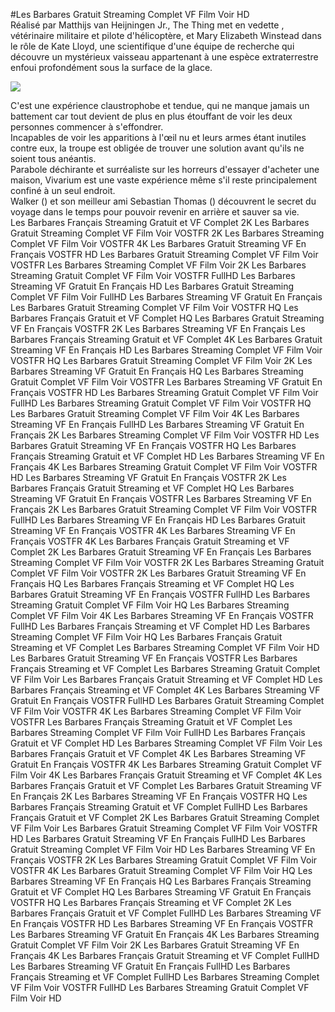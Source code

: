 #Les Barbares Gratuit Streaming Complet VF Film Voir HD  
Réalisé par Matthijs van Heijningen Jr., The Thing met en vedette , vétérinaire militaire et pilote d'hélicoptère, et Mary Elizabeth Winstead dans le rôle de Kate Lloyd, une scientifique d'une équipe de recherche  qui découvre un mystérieux vaisseau appartenant à une espèce extraterrestre enfoui profondément sous la surface de la glace.  
  
[![](https://i.imgur.com/qSNzIqt.png)](https://movie.rssnews.media/pfeBgpK.php)  
  
C'est une expérience claustrophobe et tendue, qui ne manque jamais un battement car tout devient de plus en plus étouffant de voir les deux personnes commencer à s'effondrer.  
Incapables de voir les apparitions à l'œil nu et leurs armes étant inutiles contre eux, la troupe est obligée de trouver une solution avant qu'ils ne soient tous anéantis.  
Parabole déchirante et surréaliste sur les horreurs d'essayer d'acheter une maison, Vivarium est une vaste expérience même s'il reste principalement confiné à un seul endroit.  
Walker () et son meilleur ami Sebastian Thomas () découvrent le secret du voyage dans le temps pour pouvoir revenir en arrière et sauver sa vie.  
Les Barbares Français Streaming Gratuit et VF Complet 2K
Les Barbares Gratuit Streaming Complet VF Film Voir VOSTFR 2K
Les Barbares Streaming Complet VF Film Voir VOSTFR 4K
Les Barbares Gratuit Streaming VF En Français VOSTFR HD
Les Barbares Gratuit Streaming Complet VF Film Voir VOSTFR
Les Barbares Streaming Complet VF Film Voir 2K
Les Barbares Streaming Gratuit Complet VF Film Voir VOSTFR FullHD
Les Barbares Streaming VF Gratuit En Français HD
Les Barbares Gratuit Streaming Complet VF Film Voir FullHD
Les Barbares Streaming VF Gratuit En Français
Les Barbares Gratuit Streaming Complet VF Film Voir VOSTFR HQ
Les Barbares Français Gratuit et VF Complet HQ
Les Barbares Gratuit Streaming VF En Français VOSTFR 2K
Les Barbares Streaming VF En Français
Les Barbares Français Streaming Gratuit et VF Complet 4K
Les Barbares Gratuit Streaming VF En Français HD
Les Barbares Streaming Complet VF Film Voir VOSTFR HQ
Les Barbares Gratuit Streaming Complet VF Film Voir 2K
Les Barbares Streaming VF Gratuit En Français HQ
Les Barbares Streaming Gratuit Complet VF Film Voir VOSTFR
Les Barbares Streaming VF Gratuit En Français VOSTFR HD
Les Barbares Streaming Gratuit Complet VF Film Voir FullHD
Les Barbares Streaming Gratuit Complet VF Film Voir VOSTFR HQ
Les Barbares Gratuit Streaming Complet VF Film Voir 4K
Les Barbares Streaming VF En Français FullHD
Les Barbares Streaming VF Gratuit En Français 2K
Les Barbares Streaming Complet VF Film Voir VOSTFR HD
Les Barbares Gratuit Streaming VF En Français VOSTFR HQ
Les Barbares Français Streaming Gratuit et VF Complet HD
Les Barbares Streaming VF En Français 4K
Les Barbares Streaming Gratuit Complet VF Film Voir VOSTFR HD
Les Barbares Streaming VF Gratuit En Français VOSTFR 2K
Les Barbares Français Gratuit Streaming et VF Complet HQ
Les Barbares Streaming VF Gratuit En Français VOSTFR
Les Barbares Streaming VF En Français 2K
Les Barbares Gratuit Streaming Complet VF Film Voir VOSTFR FullHD
Les Barbares Streaming VF En Français HD
Les Barbares Gratuit Streaming VF En Français VOSTFR 4K
Les Barbares Streaming VF En Français VOSTFR 4K
Les Barbares Français Gratuit Streaming et VF Complet 2K
Les Barbares Gratuit Streaming VF En Français
Les Barbares Streaming Complet VF Film Voir VOSTFR 2K
Les Barbares Streaming Gratuit Complet VF Film Voir VOSTFR 2K
Les Barbares Gratuit Streaming VF En Français HQ
Les Barbares Français Streaming et VF Complet HQ
Les Barbares Gratuit Streaming VF En Français VOSTFR FullHD
Les Barbares Streaming Gratuit Complet VF Film Voir HQ
Les Barbares Streaming Complet VF Film Voir 4K
Les Barbares Streaming VF En Français VOSTFR FullHD
Les Barbares Français Streaming et VF Complet HD
Les Barbares Streaming Complet VF Film Voir HQ
Les Barbares Français Gratuit Streaming et VF Complet
Les Barbares Streaming Complet VF Film Voir HD
Les Barbares Gratuit Streaming VF En Français VOSTFR
Les Barbares Français Streaming et VF Complet
Les Barbares Streaming Gratuit Complet VF Film Voir
Les Barbares Français Gratuit Streaming et VF Complet HD
Les Barbares Français Streaming et VF Complet 4K
Les Barbares Streaming VF Gratuit En Français VOSTFR FullHD
Les Barbares Gratuit Streaming Complet VF Film Voir VOSTFR 4K
Les Barbares Streaming Complet VF Film Voir VOSTFR
Les Barbares Français Streaming Gratuit et VF Complet
Les Barbares Streaming Complet VF Film Voir FullHD
Les Barbares Français Gratuit et VF Complet HD
Les Barbares Streaming Complet VF Film Voir
Les Barbares Français Gratuit et VF Complet 4K
Les Barbares Streaming VF Gratuit En Français VOSTFR 4K
Les Barbares Streaming Gratuit Complet VF Film Voir 4K
Les Barbares Français Gratuit Streaming et VF Complet 4K
Les Barbares Français Gratuit et VF Complet
Les Barbares Gratuit Streaming VF En Français 2K
Les Barbares Streaming VF En Français VOSTFR HQ
Les Barbares Français Streaming Gratuit et VF Complet FullHD
Les Barbares Français Gratuit et VF Complet 2K
Les Barbares Gratuit Streaming Complet VF Film Voir
Les Barbares Gratuit Streaming Complet VF Film Voir VOSTFR HD
Les Barbares Gratuit Streaming VF En Français FullHD
Les Barbares Gratuit Streaming Complet VF Film Voir HD
Les Barbares Streaming VF En Français VOSTFR 2K
Les Barbares Streaming Gratuit Complet VF Film Voir VOSTFR 4K
Les Barbares Gratuit Streaming Complet VF Film Voir HQ
Les Barbares Streaming VF En Français HQ
Les Barbares Français Streaming Gratuit et VF Complet HQ
Les Barbares Streaming VF Gratuit En Français VOSTFR HQ
Les Barbares Français Streaming et VF Complet 2K
Les Barbares Français Gratuit et VF Complet FullHD
Les Barbares Streaming VF En Français VOSTFR HD
Les Barbares Streaming VF En Français VOSTFR
Les Barbares Streaming VF Gratuit En Français 4K
Les Barbares Streaming Gratuit Complet VF Film Voir 2K
Les Barbares Gratuit Streaming VF En Français 4K
Les Barbares Français Gratuit Streaming et VF Complet FullHD
Les Barbares Streaming VF Gratuit En Français FullHD
Les Barbares Français Streaming et VF Complet FullHD
Les Barbares Streaming Complet VF Film Voir VOSTFR FullHD
Les Barbares Streaming Gratuit Complet VF Film Voir HD